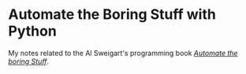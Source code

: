 # Automate the Boring Stuff with Python

My notes related to the Al Sweigart's programming book [*Automate the boring Stuff*](https://automatetheboringstuff.com/).
